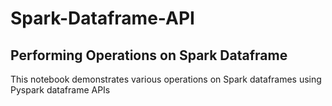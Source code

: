 # Spark-Dataframe-API
## Performing Operations on Spark Dataframe
This notebook demonstrates various operations on Spark dataframes using Pyspark dataframe APIs
